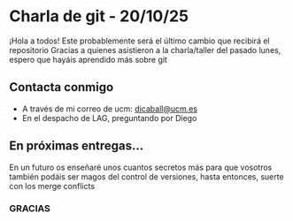 # Charla de git - 20/10/25

¡Hola a todos! Este probablemente será el último cambio que recibirá el repositorio
Gracias a quienes asistieron a la charla/taller del pasado lunes, espero que hayáis aprendido más sobre git

## Contacta conmigo
- A través de mi correo de ucm: dicaball@ucm.es
- En el despacho de LAG, preguntando por Diego

## En próximas entregas...
En un futuro os enseñaré unos cuantos secretos más para que vosotros también podáis ser magos del control de versiones, hasta entonces, suerte con los merge conflicts

### GRACIAS
